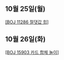 ## 10월 25일(월)

[[BOJ 11286 절댓값 힙]](https://www.acmicpc.net/problem/11286)   

## 10월 26일(화)

[[BOJ 15903 카드 합체 놀이]](https://www.acmicpc.net/problem/15903)   





